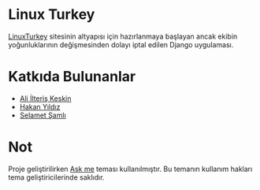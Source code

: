 # Linux Turkey
[LinuxTurkey](https://linuxturkey.org/) sitesinin altyapısı için hazırlanmaya başlayan ancak ekibin yoğunluklarının değişmesinden dolayı iptal edilen Django uygulaması.

# Katkıda Bulunanlar
* [Ali İlteriş Keskin](https://gitlab.com/ilteriskeskin)
* [Hakan Yıldız](https://gitlab.com/hknyldz)
* [Selamet Şamlı](https://gitlab.com/selametsamli)

# Not

Proje geliştirilirken [Ask me](https://themeforest.net/item/ask-me-responsive-questions-and-answers-template/6357488) teması kullanılmıştır. Bu temanın kullanım hakları tema geliştiricilerinde saklıdır.
